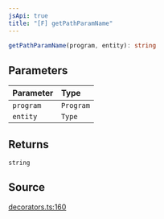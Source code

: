 ```yaml
---
jsApi: true
title: "[F] getPathParamName"
---
```


```ts
getPathParamName(program, entity): string
```

## Parameters

| Parameter | Type      |
| :-------- | :-------- |
| `program` | `Program` |
| `entity`  | `Type`    |

## Returns

`string`

## Source

[decorators.ts:160](https://github.com/markcowl/cadl/blob/1a6d2b70/packages/http/src/decorators.ts#L160)
